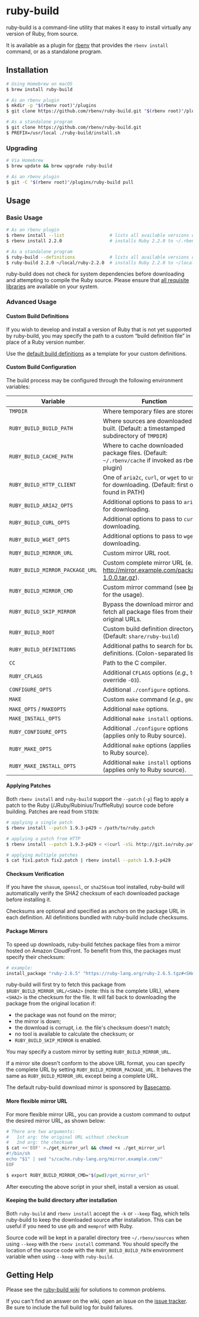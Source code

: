 # ruby-build

ruby-build is a command-line utility that makes it easy to install virtually any
version of Ruby, from source.

It is available as a plugin for [rbenv][] that
provides the `rbenv install` command, or as a standalone program.

## Installation

```sh
# Using Homebrew on macOS
$ brew install ruby-build

# As an rbenv plugin
$ mkdir -p "$(rbenv root)"/plugins
$ git clone https://github.com/rbenv/ruby-build.git "$(rbenv root)"/plugins/ruby-build

# As a standalone program
$ git clone https://github.com/rbenv/ruby-build.git
$ PREFIX=/usr/local ./ruby-build/install.sh
```

### Upgrading

```sh
# Via Homebrew
$ brew update && brew upgrade ruby-build

# As an rbenv plugin
$ git -C "$(rbenv root)"/plugins/ruby-build pull
```

## Usage

### Basic Usage

```sh
# As an rbenv plugin
$ rbenv install --list                 # lists all available versions of Ruby
$ rbenv install 2.2.0                  # installs Ruby 2.2.0 to ~/.rbenv/versions

# As a standalone program
$ ruby-build --definitions             # lists all available versions of Ruby
$ ruby-build 2.2.0 ~/local/ruby-2.2.0  # installs Ruby 2.2.0 to ~/local/ruby-2.2.0
```

ruby-build does not check for system dependencies before downloading and
attempting to compile the Ruby source. Please ensure that [all requisite
libraries][build-env] are available on your system.

### Advanced Usage

#### Custom Build Definitions

If you wish to develop and install a version of Ruby that is not yet supported
by ruby-build, you may specify the path to a custom “build definition file” in
place of a Ruby version number.

Use the [default build definitions][definitions] as a template for your custom
definitions.

#### Custom Build Configuration

The build process may be configured through the following environment variables:

| Variable                        | Function                                                                                         |
| ------------------------------- | ------------------------------------------------------------------------------------------------ |
| `TMPDIR`                        | Where temporary files are stored.                                                                |
| `RUBY_BUILD_BUILD_PATH`         | Where sources are downloaded and built. (Default: a timestamped subdirectory of `TMPDIR`)        |
| `RUBY_BUILD_CACHE_PATH`         | Where to cache downloaded package files. (Default: `~/.rbenv/cache` if invoked as rbenv plugin)  |
| `RUBY_BUILD_HTTP_CLIENT`        | One of `aria2c`, `curl`, or `wget` to use for downloading. (Default: first one found in PATH)    |
| `RUBY_BUILD_ARIA2_OPTS`         | Additional options to pass to `aria2c` for downloading.                                          |
| `RUBY_BUILD_CURL_OPTS`          | Additional options to pass to `curl` for downloading.                                            |
| `RUBY_BUILD_WGET_OPTS`          | Additional options to pass to `wget` for downloading.                                            |
| `RUBY_BUILD_MIRROR_URL`         | Custom mirror URL root.                                                                          |
| `RUBY_BUILD_MIRROR_PACKAGE_URL` | Custom complete mirror URL (e.g. http://mirror.example.com/package-1.0.0.tar.gz).                |
| `RUBY_BUILD_MIRROR_CMD`         | Custom mirror command (see [below](#more-flexible-mirror-url) for the usage).                    |
| `RUBY_BUILD_SKIP_MIRROR`        | Bypass the download mirror and fetch all package files from their original URLs.                 |
| `RUBY_BUILD_ROOT`               | Custom build definition directory. (Default: `share/ruby-build`)                                 |
| `RUBY_BUILD_DEFINITIONS`        | Additional paths to search for build definitions. (Colon-separated list)                         |
| `CC`                            | Path to the C compiler.                                                                          |
| `RUBY_CFLAGS`                   | Additional `CFLAGS` options (_e.g.,_ to override `-O3`).                                         |
| `CONFIGURE_OPTS`                | Additional `./configure` options.                                                                |
| `MAKE`                          | Custom `make` command (_e.g.,_ `gmake`).                                                         |
| `MAKE_OPTS` / `MAKEOPTS`        | Additional `make` options.                                                                       |
| `MAKE_INSTALL_OPTS`             | Additional `make install` options.                                                               |
| `RUBY_CONFIGURE_OPTS`           | Additional `./configure` options (applies only to Ruby source).                                  |
| `RUBY_MAKE_OPTS`                | Additional `make` options (applies only to Ruby source).                                         |
| `RUBY_MAKE_INSTALL_OPTS`        | Additional `make install` options (applies only to Ruby source).                                 |

#### Applying Patches

Both `rbenv install` and `ruby-build` support the `--patch` (`-p`) flag to apply
a patch to the Ruby (/JRuby/Rubinius/TruffleRuby) source code before building.
Patches are read from `STDIN`:

```sh
# applying a single patch
$ rbenv install --patch 1.9.3-p429 < /path/to/ruby.patch

# applying a patch from HTTP
$ rbenv install --patch 1.9.3-p429 < <(curl -sSL http://git.io/ruby.patch)

# applying multiple patches
$ cat fix1.patch fix2.patch | rbenv install --patch 1.9.3-p429
```

#### Checksum Verification

If you have the `shasum`, `openssl`, or `sha256sum` tool installed, ruby-build will
automatically verify the SHA2 checksum of each downloaded package before
installing it.

Checksums are optional and specified as anchors on the package URL in each
definition. All definitions bundled with ruby-build include checksums.

#### Package Mirrors

To speed up downloads, ruby-build fetches package files from a mirror hosted on
Amazon CloudFront. To benefit from this, the packages must specify their checksum:

```sh
# example:
install_package "ruby-2.6.5" "https://ruby-lang.org/ruby-2.6.5.tgz#<SHA2>"
```

ruby-build will first try to fetch this package from `$RUBY_BUILD_MIRROR_URL/<SHA2>`
(note: this is the complete URL), where `<SHA2>` is the checksum for the file. It
will fall back to downloading the package from the original location if:
- the package was not found on the mirror;
- the mirror is down;
- the download is corrupt, i.e. the file's checksum doesn't match;
- no tool is available to calculate the checksum; or
- `RUBY_BUILD_SKIP_MIRROR` is enabled.

You may specify a custom mirror by setting `RUBY_BUILD_MIRROR_URL`.

If a mirror site doesn't conform to the above URL format, you can specify the
complete URL by setting `RUBY_BUILD_MIRROR_PACKAGE_URL`. It behaves the same as
`RUBY_BUILD_MIRROR_URL` except being a complete URL.

The default ruby-build download mirror is sponsored by
[Basecamp](https://basecamp.com/).

#### More flexible mirror URL

For more flexible mirror URL, you can provide a custom command to output the
desired mirror URL, as shown below:

```sh
# There are two arguments:
#   1st arg: the original URL without checksum
#   2nd arg: the checksum
$ cat <<'EOF' >./get_mirror_url && chmod +x ./get_mirror_url
#!/bin/sh
echo "$1" | sed "s/cache.ruby-lang.org/mirror.example.com/"
EOF

$ export RUBY_BUILD_MIRROR_CMD="$(pwd)/get_mirror_url"
```

After executing the above script in your shell, install a version as usual.

#### Keeping the build directory after installation

Both `ruby-build` and `rbenv install` accept the `-k` or `--keep` flag, which
tells ruby-build to keep the downloaded source after installation. This can be
useful if you need to use `gdb` and `memprof` with Ruby.

Source code will be kept in a parallel directory tree `~/.rbenv/sources` when
using `--keep` with the `rbenv install` command. You should specify the
location of the source code with the `RUBY_BUILD_BUILD_PATH` environment
variable when using `--keep` with `ruby-build`.

## Getting Help

Please see the [ruby-build wiki][wiki] for solutions to common problems.

If you can't find an answer on the wiki, open an issue on the [issue tracker][].
Be sure to include the full build log for build failures.


  [rbenv]: https://github.com/rbenv/rbenv
  [definitions]: https://github.com/rbenv/ruby-build/tree/master/share/ruby-build
  [wiki]: https://github.com/rbenv/ruby-build/wiki
  [build-env]: https://github.com/rbenv/ruby-build/wiki#suggested-build-environment
  [issue tracker]: https://github.com/rbenv/ruby-build/issues
